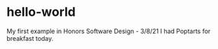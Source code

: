 # hello-world
My first example in Honors Software Design - 3/8/21
I had Poptarts for breakfast today.
